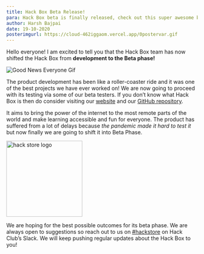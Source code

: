 ```yaml
---
title: Hack Box Beta Release!
para: Hack Box beta is finally released, check out this super awesome blog to know about it.
author: Harsh Bajpai
date: 19-10-2020
posterimgurl: https://cloud-462iggaom.vercel.app/0postervar.gif
---
```


Hello everyone! I am excited to tell you that the Hack Box team has now shifted the Hack Box from **development to the Beta phase!**

![Good News Everyone Gif](https://cloud-g1p88vgqc.vercel.app/0ezgif.com-gif-maker.gif)

The product development has been like a roller-coaster ride and it was one of the best projects we have ever worked on! We are now going to proceed with its testing via some of our beta testers.
If you don’t know what Hack Box is then do consider visiting our [website](https://hackstore.hackclub.com/) and our [GitHub repository](https://github.com/hackclub/hackstore).

It aims to bring the power of the internet to the most remote parts of the world and make learning accessible and fun for everyone. The product has suffered from a lot of delays because _the pandemic made it hard to test it_ but now finally we are going to shift it into Beta Phase.

<img alt="hack store logo" width="200px" src="https://cloud-a443hcra9.vercel.app/0hackstorelogo.png" />

We are hoping for the best possible outcomes for its beta phase. We are always open to suggestions so reach out to us on
[#hackstore](https://app.slack.com/client/T0266FRGM/C018FKE64CS) on Hack Club’s Slack. We will keep pushing regular updates about the Hack Box to you!
